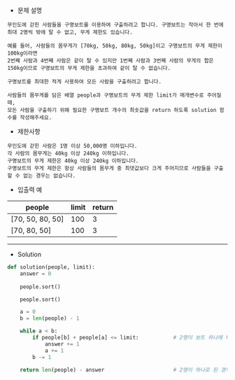 - 문제 설명
```
무인도에 갇힌 사람들을 구명보트를 이용하여 구출하려고 합니다. 구명보트는 작아서 한 번에 최대 2명씩 밖에 탈 수 없고, 무게 제한도 있습니다.

예를 들어, 사람들의 몸무게가 [70kg, 50kg, 80kg, 50kg]이고 구명보트의 무게 제한이 100kg이라면
2번째 사람과 4번째 사람은 같이 탈 수 있지만 1번째 사람과 3번째 사람의 무게의 합은 150kg이므로 구명보트의 무게 제한을 초과하여 같이 탈 수 없습니다.

구명보트를 최대한 적게 사용하여 모든 사람을 구출하려고 합니다.

사람들의 몸무게를 담은 배열 people과 구명보트의 무게 제한 limit가 매개변수로 주어질 때,
모든 사람을 구출하기 위해 필요한 구명보트 개수의 최솟값을 return 하도록 solution 함수를 작성해주세요.
```

- 제한사항

```
무인도에 갇힌 사람은 1명 이상 50,000명 이하입니다.
각 사람의 몸무게는 40kg 이상 240kg 이하입니다.
구명보트의 무게 제한은 40kg 이상 240kg 이하입니다.
구명보트의 무게 제한은 항상 사람들의 몸무게 중 최댓값보다 크게 주어지므로 사람들을 구출할 수 없는 경우는 없습니다.
```

- 입출력 예

| people |	limit	| return |
| --- | --- | --- |
| [70, 50, 80, 50] |	100	| 3 |
| [70, 80, 50] |	100 |	3 |

---

- Solution

```py
def solution(people, limit):
    answer = 0
    
    people.sort()

    people.sort()

    a = 0
    b = len(people) - 1

    while a < b:
        if people[b] + people[a] <= limit:           # 2명이 보트 하나에 타는 경우
            answer += 1
            a += 1
        b -= 1

    return len(people) - answer                      # 2명이 하나로 된 경우를 빼줌
```
